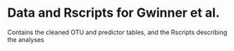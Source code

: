 # Data and Rscripts for Gwinner et al. 
Contains the cleaned OTU and predictor tables, and the Rscripts describing the analyses